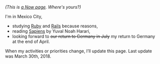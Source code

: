 <!-- 
.. title: What I'm doing at the moment
.. slug: now
.. date: 2016-06-22 17:44:06 UTC-05:00
.. tags: 
.. category: 
.. link: 
.. description: 
.. type: text
-->

*(This is [a Now page](http://nownownow.com/about). Where's yours?)*


I'm in Mexico City,

- studying [Ruby](https://learnrubythehardway.org/book/) and [Rails](https://www.railstutorial.org/book/) because reasons,
- reading [Sapiens](https://www.goodreads.com/book/show/23692271-sapiens) by Yuval Noah Harari,
- looking forward to <s>our return to Germany in July</s> my return to Germany at the end of April.


<!-- - reading book 6 of the phenomenal *[Expanse](https://en.wikipedia.org/wiki/The_Expanse_(novel_series))* series by James S. A. Corey, and -->

When my activities or priorities change, I’ll update this page. Last update was March 30th, 2018.
